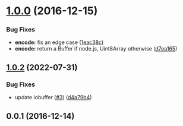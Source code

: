 <a name="1.0.0"></a>
# [1.0.0](https://github.com/image-js/fast-bmp/compare/v0.0.1...v1.0.0) (2016-12-15)


### Bug Fixes

* **encode:** fix an edge case ([1eac38c](https://github.com/image-js/fast-bmp/commit/1eac38c))
* **encode:** return a Buffer if node.js, Uint8Array otherwise ([d7ea165](https://github.com/image-js/fast-bmp/commit/d7ea165))



<a name="0.0.1"></a>
## [1.0.2](https://github.com/image-js/fast-bmp/compare/v1.0.1...v1.0.2) (2022-07-31)


### Bug Fixes

* update iobuffer ([#3](https://github.com/image-js/fast-bmp/issues/3)) ([d4a79b4](https://github.com/image-js/fast-bmp/commit/d4a79b44426713dfb2f3b6450e5d5be6d7e7d2b0))

## 0.0.1 (2016-12-14)
